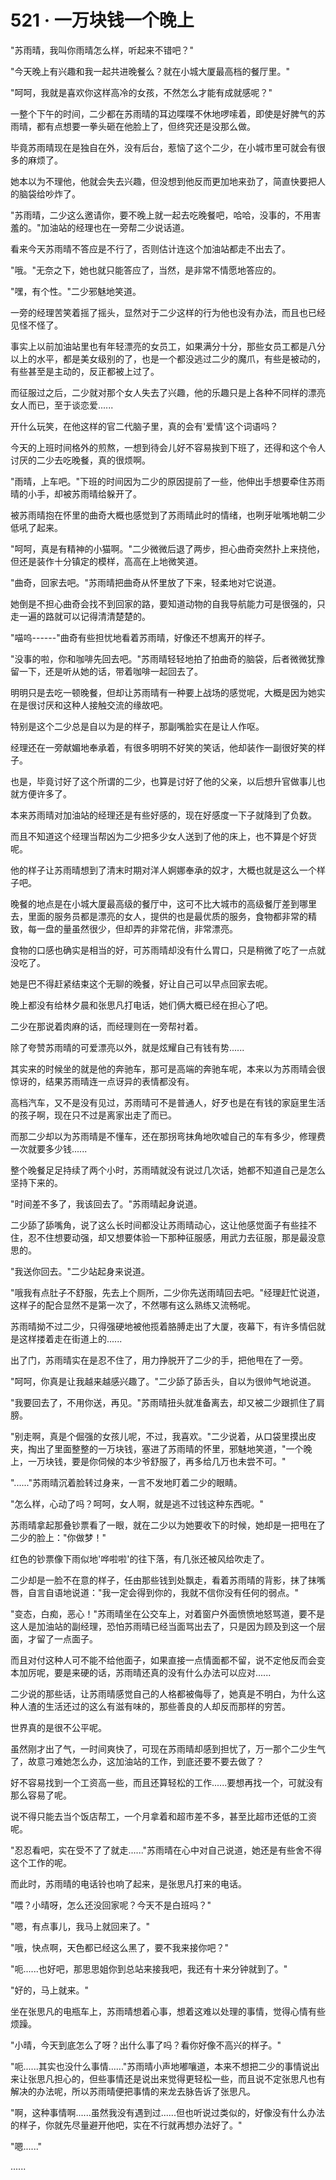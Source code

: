 <link rel="stylesheet" href="../styles/text.css" />
<h1>521 · 一万块钱一个晚上</h1>

"苏雨晴，我叫你雨晴怎么样，听起来不错吧？"

"今天晚上有兴趣和我一起共进晚餐么？就在小城大厦最高档的餐厅里。"

"呵呵，我就是喜欢你这样高冷的女孩，不然怎么才能有成就感呢？"

一整个下午的时间，二少都在苏雨晴的耳边喋喋不休地啰嗦着，即使是好脾气的苏雨晴，都有点想要一拳头砸在他脸上了，但终究还是没那么做。

毕竟苏雨晴现在是独自在外，没有后台，惹恼了这个二少，在小城市里可就会有很多的麻烦了。

她本以为不理他，他就会失去兴趣，但没想到他反而更加地来劲了，简直快要把人的脑袋给吵炸了。

"苏雨晴，二少这么邀请你，要不晚上就一起去吃晚餐吧，哈哈，没事的，不用害羞的。"加油站的经理也在一旁帮二少说话道。

看来今天苏雨晴不答应是不行了，否则估计连这个加油站都走不出去了。

"哦。"无奈之下，她也就只能答应了，当然，是非常不情愿地答应的。

"嘿，有个性。"二少邪魅地笑道。

一旁的经理苦笑着摇了摇头，显然对于二少这样的行为他也没有办法，而且也已经见怪不怪了。

事实上以前加油站里也有年轻漂亮的女员工，如果满分十分，那些女员工都是八分以上的水平，都是美女级别的了，也是一个都没逃过二少的魔爪，有些是被动的，有些甚至是主动的，反正都被上过了。

而征服过之后，二少就对那个女人失去了兴趣，他的乐趣只是上各种不同样的漂亮女人而已，至于谈恋爱......

开什么玩笑，在他这样的官二代脑子里，真的会有'爱情'这个词语吗？

今天的上班时间格外的煎熬，一想到待会儿好不容易挨到下班了，还得和这个令人讨厌的二少去吃晚餐，真的很烦啊。

"雨晴，上车吧。"下班的时间因为二少的原因提前了一些，他伸出手想要牵住苏雨晴的小手，却被苏雨晴给躲开了。

被苏雨晴抱在怀里的曲奇大概也感觉到了苏雨晴此时的情绪，也咧牙呲嘴地朝二少低吼了起来。

"呵呵，真是有精神的小猫啊。"二少微微后退了两步，担心曲奇突然扑上来挠他，但还是装作十分镇定的模样，高高在上地微笑道。

"曲奇，回家去吧。"苏雨晴把曲奇从怀里放了下来，轻柔地对它说道。

她倒是不担心曲奇会找不到回家的路，要知道动物的自我导航能力可是很强的，只走一遍的路就可以记得清清楚楚的。

"喵呜------"曲奇有些担忧地看着苏雨晴，好像还不想离开的样子。

"没事的啦，你和咖啡先回去吧。"苏雨晴轻轻地拍了拍曲奇的脑袋，后者微微犹豫留一下，还是听从她的话，带着咖啡一起回去了。

明明只是去吃一顿晚餐，但却让苏雨晴有一种要上战场的感觉呢，大概是因为她实在是很讨厌和这种人接触交流的缘故吧。

特别是这个二少总是自以为是的样子，那副嘴脸实在是让人作呕。

经理还在一旁献媚地奉承着，有很多明明不好笑的笑话，他却装作一副很好笑的样子。

也是，毕竟讨好了这个所谓的二少，也算是讨好了他的父亲，以后想升官做事儿也就方便许多了。

本来苏雨晴对加油站的经理还是有些好感的，现在好感度一下子就降到了负数。

而且不知道这个经理当帮凶为二少把多少女人送到了他的床上，也不算是个好货呢。

他的样子让苏雨晴想到了清末时期对洋人婀娜奉承的奴才，大概也就是这么一个样子吧。

晚餐的地点是在小城大厦最高级的餐厅中，这可不比大城市的高级餐厅差到哪里去，里面的服务员都是漂亮的女人，提供的也是最优质的服务，食物都非常的精致，每一盘的量虽然很少，但却弄的非常花俏，非常漂亮。

食物的口感也确实是相当的好，可苏雨晴却没有什么胃口，只是稍微了吃了一点就没吃了。

她是巴不得赶紧结束这个无聊的晚餐，好让自己可以早点回家去呢。

晚上都没有给林夕晨和张思凡打电话，她们俩大概已经在担心了吧。

二少在那说着肉麻的话，而经理则在一旁帮衬着。

除了夸赞苏雨晴的可爱漂亮以外，就是炫耀自己有钱有势......

其实来的时候坐的就是他的奔驰车，那可是高端的奔驰车呢，本来以为苏雨晴会很惊讶的，结果苏雨晴连一点讶异的表情都没有。

高档汽车，又不是没有见过，苏雨晴可不是普通人，好歹也是在有钱的家庭里生活的孩子啊，现在只不过是离家出走了而已。

而那二少却以为苏雨晴是不懂车，还在那拐弯抹角地吹嘘自己的车有多少，修理费一次就要多少钱......

整个晚餐足足持续了两个小时，苏雨晴就没有说过几次话，她都不知道自己是怎么坚持下来的。

"时间差不多了，我该回去了。"苏雨晴起身说道。

二少舔了舔嘴角，说了这么长时间都没让苏雨晴动心，这让他感觉面子有些挂不住，忍不住想要动强，却又想要体验一下那种征服感，用武力去征服，那是最没意思的。

"我送你回去。"二少站起身来说道。

"哦我有点肚子不舒服，先去上个厕所，二少你先送雨晴回去吧。"经理赶忙说道，这样子的配合显然不是第一次了，不然哪有这么熟练又流畅呢。

苏雨晴拗不过二少，只得强硬地被他揽着胳膊走出了大厦，夜幕下，有许多情侣就是这样搂着走在街道上的......

出了门，苏雨晴实在是忍不住了，用力挣脱开了二少的手，把他甩在了一旁。

"呵呵，你真是让我越来越感兴趣了。"二少舔了舔舌头，自以为很帅气地说道。

"我要回去了，不用你送，再见。"苏雨晴扭头就准备离去，却又被二少跟抓住了肩膀。

"别走啊，真是个倔强的女孩儿呢，不过，我喜欢。"二少说着，从口袋里摸出皮夹，掏出了里面整整的一万块钱，塞进了苏雨晴的怀里，邪魅地笑道，"一个晚上，一万块钱，要是你伺候的本少爷舒服了，再多给几万也未尝不可。"

"......"苏雨晴沉着脸转过身来，一言不发地盯着二少的眼睛。

"怎么样，心动了吗？呵呵，女人啊，就是逃不过钱这种东西呢。"

苏雨晴拿起那叠钞票看了一眼，就在二少以为她要收下的时候，她却是一把甩在了二少的脸上："你做梦！"

红色的钞票像下雨似地'哗啦啦'的往下落，有几张还被风给吹走了。

二少却是一脸不在意的样子，任由那些钱到处飘走，看着苏雨晴的背影，抹了抹嘴唇，自言自语地说道："我一定会得到你的，我就不信你没有任何的弱点。"

"变态，白痴，恶心！"苏雨晴坐在公交车上，对着窗户外面愤愤地怒骂道，要不是这人是加油站的副经理，恐怕苏雨晴已经当面骂出去了，只是因为顾及到这一个层面，才留了一点面子。

而且对付这种人可不能不给他面子，如果直接一点情面都不留，说不定他反而会变本加厉呢，要是来硬的话，苏雨晴还真的没有什么办法可以应对......

二少说的那些话，让苏雨晴感觉自己的人格都被侮辱了，她真是不明白，为什么这种人渣的生活还过的这么有滋有味的，那些善良的人却反而那样的穷苦。

世界真的是很不公平呢。

虽然刚才出了气，一时间爽快了，可现在苏雨晴却感到担忧了，万一那个二少生气了，故意刁难她怎么办，这加油站的工作，到底还要不要去做了？

好不容易找到一个工资高一些，而且还算轻松的工作......要想再找一个，可就没有那么容易了呢。

说不得只能去当个饭店帮工，一个月拿着和超市差不多，甚至比超市还低的工资呢。

"忍忍看吧，实在受不了了就走......"苏雨晴在心中对自己说道，她还是有些舍不得这个工作的呢。

而此时，苏雨晴的电话铃也响了起来，是张思凡打来的电话。

"喂？小晴呀，怎么还没回家呢？今天不是白班吗？"

"嗯，有点事儿，我马上就回来了。"

"哦，快点啊，天色都已经这么黑了，要不我来接你吧？"

"呃......也好吧，那思思姐你到总站来接我吧，我还有十来分钟就到了。"

"好的，马上就来。"

坐在张思凡的电瓶车上，苏雨晴想着心事，想着这难以处理的事情，觉得心情有些烦躁。

"小晴，今天到底怎么了呀？出什么事了吗？看你好像不高兴的样子。"

"呃......其实也没什么事情......"苏雨晴小声地嘟嚷道，本来不想把二少的事情说出来让张思凡担心的，但些事情还是说出来觉得更轻松一些，而且说不定张思凡也有解决的办法呢，所以苏雨晴便把事情的来龙去脉告诉了张思凡。

"啊，这种事情啊......虽然我没有遇到过......但也听说过类似的，好像没有什么办法的样子，你就先尽量避开他吧，实在不行就再想办法好了。"

"嗯......"

......
